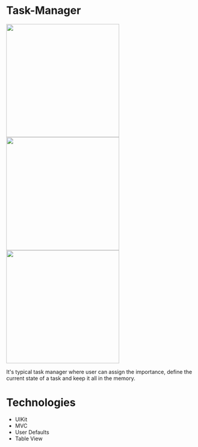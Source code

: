 # Task-Manager

<img src="https://user-images.githubusercontent.com/71500020/148836417-10bbfe6d-669b-443c-8d12-5c1d7b6e5d89.png" width="300" /> <img src="https://user-images.githubusercontent.com/71500020/148836427-c12a0cf2-7e56-4a19-b9d2-d9d6ffaebfc1.png" width="300" /> <img src="https://user-images.githubusercontent.com/71500020/148836430-8015b494-43d8-461a-a104-a2a2e70cd920.png" width="300" />

It's typical task manager where user can assign the importance, define the current state of a task and keep it all in the memory. 

# Technologies 
* UIKit
* MVC
* User Defaults
* Table View
